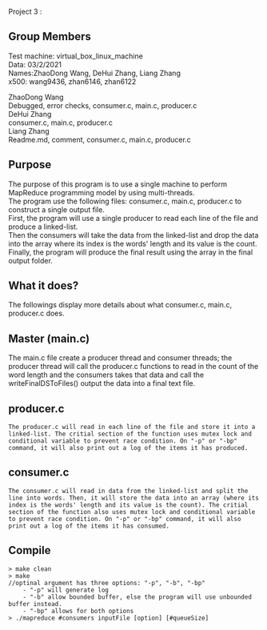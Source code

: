  Project 3 :

## Group Members
Test machine: virtual_box_linux_machine  
Data: 03/2/2021  
Names:ZhaoDong Wang, DeHui Zhang, Liang Zhang  
x500: wang9436, zhan6146, zhan6122  

ZhaoDong Wang  
Debugged, error checks, consumer.c, main.c, producer.c  
DeHui Zhang  
consumer.c, main.c, producer.c  
Liang Zhang  
Readme.md, comment, consumer.c, main.c, producer.c  
## Purpose
The purpose of this program is to use a single machine to perform MapReduce programming model by using multi-threads.  
The program use the following files: consumer.c, main.c, producer.c to construct a single output file.  
First, the program will use a single producer to read each line of the file and produce a linked-list.  
Then the consumers will take the data from the linked-list and drop the data into the array where its index is the words' length and its value is the count.
Finally, the program will produce the final result using the array in the final output folder.  
## What it does?
The followings display more details about what consumer.c, main.c, producer.c does.  

## Master  (main.c)
  The main.c file create a producer thread and consumer threads; the producer thread will call the producer.c functions to read in the count of the word length and the consumers takes that data and call the writeFinalDSToFiles() output the data into a final text file.

## producer.c
	The producer.c will read in each line of the file and store it into a linked-list. The critial section of the function uses mutex lock and conditional variable to prevent race condition. On "-p" or "-bp" command, it will also print out a log of the items it has produced.  

## consumer.c
	The consumer.c will read in data from the linked-list and split the line into words. Then, it will store the data into an array (where its index is the words' length and its value is the count). The critial section of the function also uses mutex lock and conditional variable to prevent race condition. On "-p" or "-bp" command, it will also print out a log of the items it has consumed.  


## Compile
	> make clean
	> make
	//optinal argument has three options: "-p", "-b", "-bp"
		- "-p" will generate log
		- "-b" allow bounded buffer, else the program will use unbounded buffer instead.
		- "-bp" allows for both options
	> ./mapreduce #consumers inputFile [option] [#queueSize]
	
